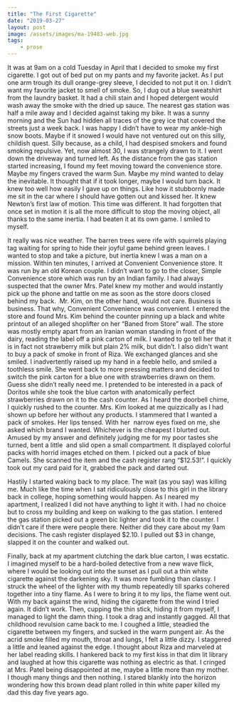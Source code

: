 ```yaml
---
title: "The First Cigarette"
date: "2019-03-27"
layout: post
image: /assets/images/ma-19483-web.jpg
tags:
    - prose
---
```



It was at 9am on a cold Tuesday in April that I decided to smoke my first cigarette. I got out of bed put on my pants and my favorite jacket. As I put one arm trough its dull orange-grey sleeve, I decided to not put it on. I didn’t want my favorite jacket to smell of smoke. So, I dug out a blue sweatshirt from the laundry basket. It had a chili stain and I hoped detergent would wash away the smoke with the dried up sauce. The nearest gas station was half a mile away and I decided against taking my bike. It was a sunny morning and the Sun had hidden all traces of the grey ice that covered the streets just a week back. I was happy I didn’t have to wear my ankle-high snow boots. Maybe if it snowed I would have not ventured out on this silly, childish quest. Silly because, as a child, I had despised smokers and found smoking repulsive. Yet, now almost 30, I was strangely drawn to it. I went down the driveway and turned left. As the distance from the gas station started increasing, I found my feet moving toward the convenience store. Maybe my fingers craved the warm Sun. Maybe my mind wanted to delay the inevitable. It thought that if it took longer, maybe I would turn back. It knew too well how easily I gave up on things. Like how it stubbornly made me sit in the car where I should have gotten out and kissed her. It knew Newton’s first law of motion. This time was different. It had forgotten that once set in motion it is all the more difficult to stop the moving object, all thanks to the same inertia. I had beaten it at its own game. I smiled to myself.

It really was nice weather. The barren trees were rife with squirrels playing tag waiting for spring to hide their joyful game behind green leaves. I wanted to stop and take a picture, but inertia knew I was a man on a mission. Within ten minutes, I arrived at Convenient Convenience store. It was run by an old Korean couple. I didn’t want to go to the closer, Simple Convenience store which was run by an Indian family. I had always suspected that the owner Mrs. Patel knew my mother and would instantly pick up the phone and tattle on me as soon as the store doors closed behind my back.  Mr. Kim, on the other hand, would not care. Business is business. That why, Convenient Convenience was convenient. I entered the store and found Mrs. Kim behind the counter pinning up a black and white printout of an alleged shoplifter on her “Baned from Store” wall. The store was mostly empty apart from an Iranian woman standing in front of the dairy, reading the label off a pink carton of milk. I wanted to go tell her that it is in fact not strawberry milk but plain 2% milk, but didn’t. I also didn't want to buy a pack of smoke in front of Riza. We exchanged glances and she smiled. I inadvertently raised up my hand in a feeble hello, and smiled a toothless smile. She went back to more pressing matters and decided to switch the pink carton for a blue one with strawberries drawn on them. Guess she didn’t really need me. I pretended to be interested in a pack of Doritos while she took the blue carton with anatomically perfect strawberries drawn on it to the cash counter. As I heard the doorbell chime, I quickly rushed to the counter. Mrs. Kim looked at me quizzically as I had shown up before her without any products. I stammered that I wanted a pack of smokes. Her lips tensed. With her  narrow eyes fixed on me, she asked which brand I wanted. Whichever is the cheapest I blurted out. Amused by my answer and definitely judging me for my poor tastes she turned, bent a little  and slid open a small compartment. It displayed colorful packs with horrid images etched on them. I picked out a pack of blue Camels. She scanned the item and the cash register rang “$12.53!”. I quickly took out my card paid for it, grabbed the pack and darted out.

Hastily I started waking back to my place. The wait (as you say) was killing me. Much like the time when I sat ridiculously close to this girl in the library back in college, hoping something would happen. As I neared my apartment, I realized I did not have anything to light it with. I had no choice but to cross my building and keep on walking to the gas station. I entered the gas station picked out a green bic lighter and took it to the counter. I didn’t care if there were people there. Neither did they care about my 9am decisions. The cash register displayed $2.10. I pulled out $3 in change, slapped it on the counter and walked out.

Finally, back at my apartment clutching the dark blue carton, I was ecstatic. I imagined myself to be a hard-boiled detective from a new wave flick, where I would be looking out into the sunset as I pull out a thin white cigarette against the darkening sky. It was more fumbling than classy. I struck the wheel of the lighter with my thumb repeatedly till sparks cohered together into a tiny flame. As I were to bring it to my lips, the flame went out. With my back against the wind, hiding the cigarette from the wind I tried again. It didn’t work. Then, cupping the thin stick, hiding it from myself, I managed to light the damn thing. I took a drag and instantly gagged. All that childhood revulsion came back to me. I coughed a little, steadied the cigarette between my fingers, and sucked in the warm pungent air. As the acrid smoke filled my mouth, throat and lungs, I felt a little dizzy. I staggered a little and leaned against the edge. I thought about Riza and marveled at her label reading skills. I hankered back to my first kiss in that dim lit library and laughed at how this cigarette was nothing as electric as that. I cringed at Mrs. Patel being disappointed at me, maybe a little more than my mother. I though many things and then nothing. I stared blankly into the horizon wondering how this brown dead plant rolled in thin white paper killed my dad this day five years ago.
